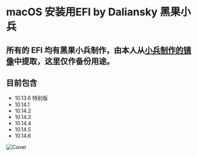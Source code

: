 # macOS 安装用EFI by Daliansky 黑果小兵

## 所有的 EFI 均有黑果小兵制作，由本人从[小兵制作的镜像](https://blog.daliansky.net/)中提取，这里仅作备份用途。

## 目前包含

- 10.13.6 特别版
- 10.14.1
- 10.14.2
- 10.14.3
- 10.14.4
- 10.14.5
- 10.14.6

![Cover](https://github.com/williambj1/EFI-from-Daliansky-backup/blob/master/Cover.png)
